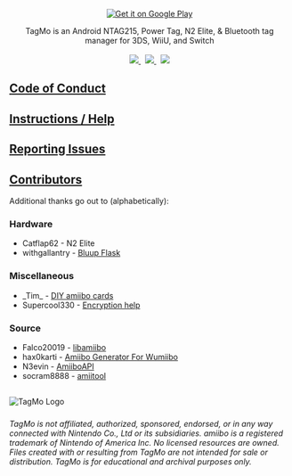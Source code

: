<p align="center">
  <a href="https://play.google.com/store/apps/details?id=com.hiddenramblings.tagmo.eightbit"><img alt='Get it on Google Play' src='https://play.google.com/intl/en_us/badges/static/images/badges/en_badge_web_generic.png'/></a>
</p>

<p align="center">
  TagMo is an Android NTAG215, Power Tag, N2 Elite, & Bluetooth tag manager for 3DS, WiiU, and Switch
  <br /><br />
  <a href="https://github.com/HiddenRamblings/TagMo/actions/workflows/android.yml" target="_blank">
    <img src="https://github.com/HiddenRamblings/TagMo/actions/workflows/android.yml/badge.svg">
  </a>
&nbsp;
  <a href="https://discord.gg/uc2YheD4CK" target="_blank">
      <img src="https://img.shields.io/discord/1109571129242296320.svg?label=&logo=discord&logoColor=ffffff&color=7289DA&labelColor=6A5ACD">
  </a>
&nbsp;
  <a href="https://github.com/HiddenRamblings/TagMo/actions/workflows/wearos.yml" target="_blank">
    <img src="https://github.com/HiddenRamblings/TagMo/actions/workflows/wearos.yml/badge.svg">
  </a>
</p>

## [Code of Conduct](https://github.com/HiddenRamblings/TagMo/blob/master/CODE_OF_CONDUCT.md)

## [Instructions / Help](https://tagmo.gitlab.io/)

## [Reporting Issues](https://github.com/HiddenRamblings/TagMo/wiki#reporting-issues)

## [Contributors](https://github.com/HiddenRamblings/TagMo/graphs/contributors)

Additional thanks go out to (alphabetically):

### Hardware
* Catflap62 - N2 Elite
* withgallantry - [Bluup Flask](https://www.bluuplabs.com/)

### Miscellaneous
* \_Tim\_ - [DIY amiibo cards](https://gbatemp.net/threads/diy-amiibo-cards.406978/)
* Supercool330 - [Encryption help](https://gbatemp.net/search/2757547/)

### Source
* Falco20019 - [libamiibo](https://github.com/Falco20019/libamiibo)
* hax0karti - [Amiibo Generator For Wumiibo](https://github.com/hax0kartik/amiibo-generator)
* N3evin - [AmiiboAPI](https://github.com/N3evin/AmiiboAPI)
* socram8888 - [amiitool](https://github.com/socram8888/amiitool)

##
![TagMo Logo](assets/tagmo_feature.gif)
###
*TagMo is not affiliated, authorized, sponsored, endorsed, or in any way connected with Nintendo Co., Ltd or its subsidiaries. amiibo is a registered trademark of Nintendo of America Inc. No licensed resources are owned. Files created with or resulting from TagMo are not intended for sale or distribution. TagMo is for educational and archival purposes only.*
